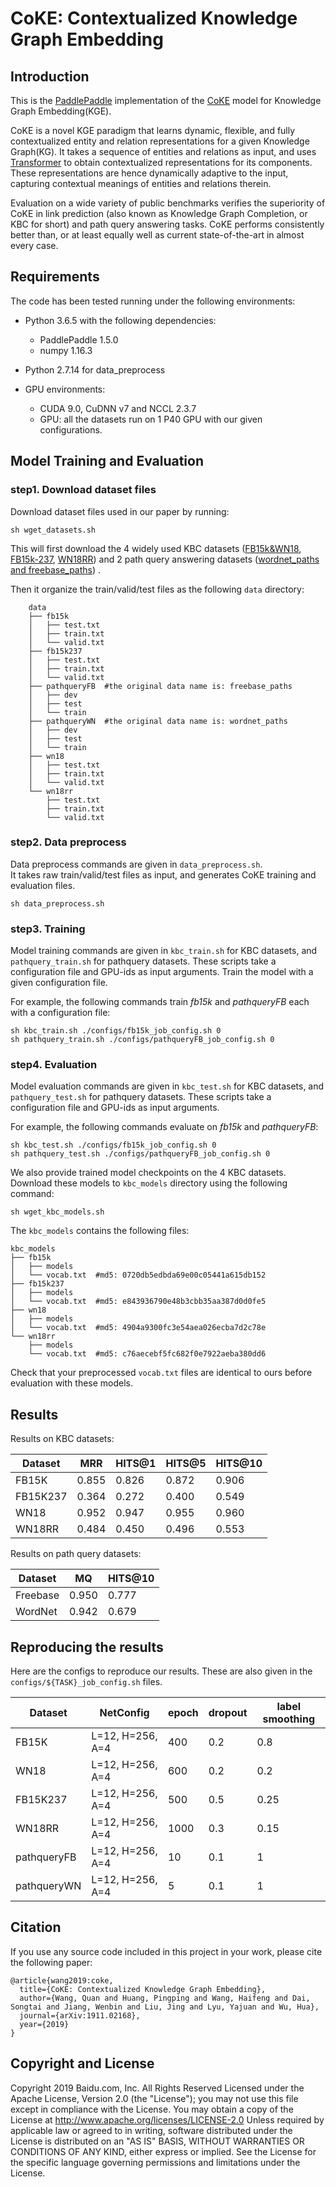 # CoKE: Contextualized Knowledge Graph Embedding
## Introduction

This is the [PaddlePaddle](https://www.paddlepaddle.org.cn/) implementation of the [CoKE](https://arxiv.org/abs/1911.02168) model for Knowledge Graph Embedding(KGE).

CoKE is a novel KGE paradigm that learns dynamic, flexible, and fully contextualized entity and relation representations for a given Knowledge Graph(KG).
It takes a sequence of entities and relations as input, and uses [Transformer](https://arxiv.org/abs/1706.03762) to obtain contextualized representations for its components.
These representations are hence dynamically adaptive to the input, capturing contextual meanings of entities and relations therein.

Evaluation on a wide variety of public benchmarks verifies the superiority of CoKE in link prediction (also known as Knowledge Graph Completion, or KBC for short) and path query answering tasks.
CoKE performs consistently better than, or at least equally well as current state-of-the-art in almost every case.


## Requirements
The code has been tested running under the following environments:
- Python 3.6.5 with the following dependencies:
    -  PaddlePaddle 1.5.0
    -  numpy 1.16.3
- Python 2.7.14 for data_preprocess

- GPU environments:
    - CUDA 9.0, CuDNN v7 and NCCL 2.3.7
    - GPU: all the datasets run on 1 P40 GPU with our given configurations.  


## Model Training and Evaluation

### step1. Download dataset files
Download dataset files used in our paper by running:

```
sh wget_datasets.sh
```

This will first download the 4 widely used KBC datasets ([FB15k&WN18](http://papers.nips.cc/paper/5071-translating-embeddings-for-modeling-multi-relational-data.pdf),
[FB15k-237](https://www.aclweb.org/anthology/W15-4007/),
[WN18RR](https://arxiv.org/abs/1707.01476))
and 2 path query answering datasets ([wordnet_paths and freebase_paths](https://arxiv.org/abs/1506.01094)) .

Then it organize the train/valid/test files as the following `data` directory:

```
    data
    ├── fb15k
    │   ├── test.txt
    │   ├── train.txt
    │   └── valid.txt
    ├── fb15k237
    │   ├── test.txt
    │   ├── train.txt
    │   └── valid.txt
    ├── pathqueryFB  #the original data name is: freebase_paths
    │   ├── dev
    │   ├── test
    │   └── train
    ├── pathqueryWN  #the original data name is: wordnet_paths
    │   ├── dev
    │   ├── test
    │   └── train
    ├── wn18
    │   ├── test.txt
    │   ├── train.txt
    │   └── valid.txt
    └── wn18rr
        ├── test.txt
        ├── train.txt
        └── valid.txt
```

### step2. Data preprocess
Data preprocess commands are given in `data_preprocess.sh`.  
It takes raw train/valid/test files as input, and generates CoKE training and evaluation files.

```
sh data_preprocess.sh
```

### step3. Training

Model training commands are given in `kbc_train.sh` for KBC datasets, and `pathquery_train.sh` for pathquery datasets.
These scripts take a configuration file and GPU-ids as input arguments.
Train the model with a given configuration file.

For example, the following commands train *fb15k* and *pathqueryFB* each with a configuration file:

```
sh kbc_train.sh ./configs/fb15k_job_config.sh 0
sh pathquery_train.sh ./configs/pathqueryFB_job_config.sh 0
```


### step4. Evaluation
Model evaluation commands are given in `kbc_test.sh` for KBC datasets, and `pathquery_test.sh` for pathquery datasets.
These scripts take a configuration file and GPU-ids as input arguments.

For example, the following commands evaluate on *fb15k* and *pathqueryFB*:

```
sh kbc_test.sh ./configs/fb15k_job_config.sh 0
sh pathquery_test.sh ./configs/pathqueryFB_job_config.sh 0
```

We also provide trained model checkpoints on the 4 KBC datasets. Download these models to `kbc_models` directory using the following command:


```
sh wget_kbc_models.sh
```

The `kbc_models` contains the following files:

```
kbc_models
├── fb15k
│   ├── models
│   └── vocab.txt  #md5: 0720db5edbda69e00c05441a615db152
├── fb15k237
│   ├── models
│   └── vocab.txt  #md5: e843936790e48b3cbb35aa387d0d0fe5
├── wn18
│   ├── models
│   └── vocab.txt  #md5: 4904a9300fc3e54aea026ecba7d2c78e
└── wn18rr
    ├── models
    └── vocab.txt  #md5: c76aecebf5fc682f0e7922aeba380dd6
```

Check that your preprocessed `vocab.txt` files are identical to ours before evaluation with these models.


## Results
Results on KBC datasets:

|Dataset | MRR | HITS@1 |  HITS@5 | HITS@10 |
|---|---|---|---|---|
|FB15K | 0.855 | 0.826 |0.872 |    0.906 |
|FB15K237| 0.364 | 0.272 | 0.400 | 0.549 |
|WN18| 0.952 | 0.947 |0.955 | 0.960|
|WN18RR| 0.484 | 0.450 | 0.496 | 0.553 |

Results on path query datasets:

|Dataset | MQ | HITS@10 |
|---|---|---|
|Freebase | 0.950  | 0.777 |
|WordNet |0.942 | 0.679 |

## Reproducing the results

Here are the configs to reproduce our results.
These are also given in the `configs/${TASK}_job_config.sh` files.

| Dataset | NetConfig |  epoch | dropout | label smoothing|
|---|---|---|---|---|
|FB15K| L=12, H=256, A=4|  400 | 0.2 | 0.8 |
|WN18| L=12, H=256, A=4|  600 | 0.2 | 0.2 |
|FB15K237| L=12, H=256, A=4|  500 | 0.5 | 0.25 |
|WN18RR| L=12, H=256, A=4|  1000 |0.3 | 0.15 |
|pathqueryFB | L=12, H=256, A=4 | 10 | 0.1 | 1|
|pathqueryWN | L=12, H=256, A=4 | 5 | 0.1 | 1 |

## Citation
If you use any source code included in this project in your work, please cite the following paper:

```
@article{wang2019:coke,
  title={CoKE: Contextualized Knowledge Graph Embedding},
  author={Wang, Quan and Huang, Pingping and Wang, Haifeng and Dai, Songtai and Jiang, Wenbin and Liu, Jing and Lyu, Yajuan and Wu, Hua},
  journal={arXiv:1911.02168},
  year={2019}
}
```

## Copyright and License
Copyright 2019 Baidu.com, Inc. All Rights Reserved Licensed under the Apache License, Version 2.0 (the "License"); you may not use this file except in compliance with the License. You may obtain a copy of the License at http://www.apache.org/licenses/LICENSE-2.0 Unless required by applicable law or agreed to in writing, software distributed under the License is distributed on an "AS IS" BASIS, WITHOUT WARRANTIES OR CONDITIONS OF ANY KIND, either express or implied. See the License for the specific language governing permissions and limitations under the License.
